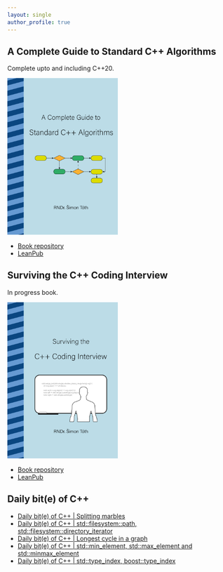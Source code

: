 ```yaml
---
layout: single
author_profile: true
---
```


## A Complete Guide to Standard C++ Algorithms

Complete upto and including C++20.

[<img src="assets/images/book_algorithms_cover.png" width="50%">](https://leanpub.com/cpp-algorithms-guide)

- [Book repository](https://github.com/HappyCerberus/book-cpp-algorithms)
- [LeanPub](https://leanpub.com/cpp-algorithms-guide)

## Surviving the C++ Coding Interview

In progress book.

[<img src="assets/images/book_coding_interview_cover.png" width="50%">](https://leanpub.com/cpp-coding-interview)

- [Book repository](https://leanpub.com/cpp-coding-interview)
- [LeanPub](https://leanpub.com/cpp-coding-interview)

## Daily bit(e) of C++

<ul>
<!-- SUBSTACK:START --><li><a href="https://simontoth.substack.com/p/daily-bite-of-c-splitting-marbles">Daily bit&lpar;e&rpar; of C++ | Splitting marbles</a></li><li><a href="https://simontoth.substack.com/p/daily-bite-of-c-stdfilesystempath">Daily bit&lpar;e&rpar; of C++ | std::filesystem::path, std::filesystem::directory_iterator</a></li><li><a href="https://simontoth.substack.com/p/daily-bite-of-c-longest-cycle-in">Daily bit&lpar;e&rpar; of C++ | Longest cycle in a graph</a></li><li><a href="https://simontoth.substack.com/p/daily-bite-of-c-stdmin_element-stdmax_element">Daily bit&lpar;e&rpar; of C++ | std::min_element, std::max_element and std::minmax_element</a></li><li><a href="https://simontoth.substack.com/p/daily-bite-of-c-stdtype_index-boosttype_index">Daily bit&lpar;e&rpar; of C++ | std::type_index, boost::type_index</a></li><!-- SUBSTACK:END -->
</ul>